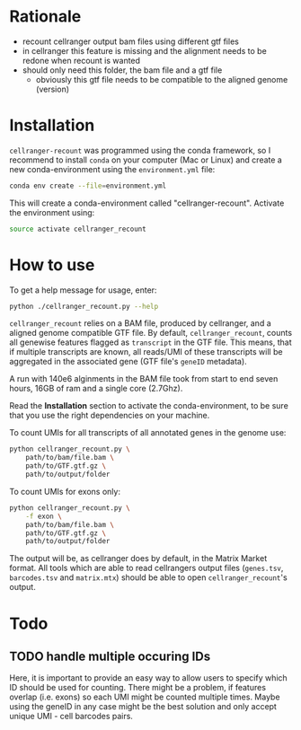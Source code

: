 # Rationale
- recount cellranger output bam files using different gtf files
- in cellranger this feature is missing and the alignment needs to be redone when recount is wanted
- should only need this folder, the bam file and a gtf file
  - obviously this gtf file needs to be compatible to the aligned genome (version)

# Installation
`cellranger-recount` was programmed using the conda framework, so I recommend to install `conda` on your computer (Mac or Linux) and create a new conda-environment using the `environment.yml` file:

```bash
conda env create --file=environment.yml
```

This will create a conda-environment called "cellranger-recount".
Activate the environment using:

```bash
source activate cellranger_recount
```



# How to use
To get a help message for usage, enter:

```bash
python ./cellranger_recount.py --help
```

`cellranger_recount` relies on a BAM file, produced by cellranger, and a aligned genome compatible GTF file. 
By default, `cellranger_recount`, counts all genewise features flagged as `transcript` in the GTF file.
This means, that if multiple transcripts are known, all reads/UMI of these transcripts will be aggregated in the associated gene (GTF file's `geneID` metadata).

A run with 140e6 alginments in the BAM file took from start to end seven hours, 16GB of ram and a single core (2.7Ghz).

Read the **Installation** section to activate the conda-environment, to be sure that you use the right dependencies on your machine.

To count UMIs for all transcripts of all annotated genes in the genome use:

```bash
python cellranger_recount.py \
    path/to/bam/file.bam \
    path/to/GTF.gtf.gz \
    path/to/output/folder
```

To count UMIs for exons only:

```bash
python cellranger_recount.py \
    -f exon \
    path/to/bam/file.bam \
    path/to/GTF.gtf.gz \
    path/to/output/folder
```

The output will be, as cellranger does by default, in the Matrix Market format.
All tools which are able to read cellrangers output files (`genes.tsv`, `barcodes.tsv` and `matrix.mtx`) should be able to open `cellranger_recount`'s output.

# Todo
## TODO handle multiple occuring IDs
Here, it is important to provide an easy way to allow users to specify which ID should be used for counting.
There might be a problem, if features overlap (i.e. exons) so each UMI might be counted multiple times.
Maybe using the geneID in any case might be the best solution and only accept unique UMI - cell barcodes pairs.
